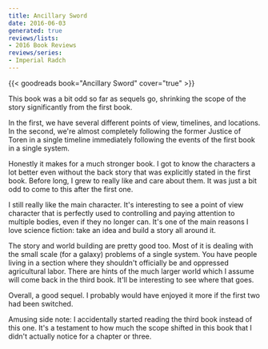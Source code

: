 ```yaml
---
title: Ancillary Sword
date: 2016-06-03
generated: true
reviews/lists:
- 2016 Book Reviews
reviews/series:
- Imperial Radch
---
```

{{< goodreads book="Ancillary Sword" cover="true" >}}

This book was a bit odd so far as sequels go, shrinking the scope of the story significantly from the first book.  

In the first, we have several different points of view, timelines, and locations. In the second, we're almost completely following the former Justice of Toren in a single timeline immediately following the events of the first book in a single system.  

<!--more-->

Honestly it makes for a much stronger book. I got to know the characters a lot better even without the back story that was explicitly stated in the first book. Before long, I grew to really like and care about them. It was just a bit odd to come to this after the first one.  

I still really like the main character. It's interesting to see a point of view character that is perfectly used to controlling and paying attention to multiple bodies, even if they no longer can. It's one of the main reasons I love science fiction: take an idea and build a story all around it.  

The story and world building are pretty good too. Most of it is dealing with the small scale (for a galaxy) problems of a single system. You have people living in a section where they shouldn't officially be and oppressed agricultural labor. There are hints of the much larger world which I assume will come back in the third book. It'll be interesting to see where that goes.  

Overall, a good sequel. I probably would have enjoyed it more if the first two had been switched.  

Amusing side note: I accidentally started reading the third book instead of this one. It's a testament to how much the scope shifted in this book that I didn't actually notice for a chapter or three.


